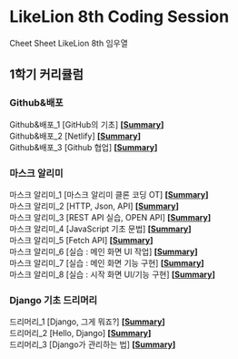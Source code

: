 # LikeLion 8th Coding Session
Cheet Sheet
LikeLion 8th 임우열

## 1학기 커리큘럼

### Github&배포

Github&배포_1 [GitHub의 기초] **[[Summary](https://github.com/Woo-Yeol/LikeLion8th/blob/master/Github_배포/Github_배포_1_1.md)]**<br/>
Github&배포_2 [Netlify] **[[Summary](https://github.com/Woo-Yeol/LikeLion8th/blob/master/Github_배포/Github_배포_1_2.md)]**<br/>
Github&배포_3 [Github 협업] **[[Summary](https://github.com/Woo-Yeol/LikeLion8th/blob/master/Github_배포/Github_배포_1_3.md)]**<br/>

### 마스크 알리미

마스크 알리미_1 [마스크 알리미 클론 코딩 OT] **[[Summary](https://github.com/Woo-Yeol/LikeLion8th/blob/master/마스크알리미/마스크알리미_1_1.md)]**<br/>
마스크 알리미_2 [HTTP, Json, API] **[[Summary](https://github.com/Woo-Yeol/LikeLion8th/blob/master/마스크알리미/마스크알리미_1_2.md)]**<br/>
마스크 알리미_3 [REST API 실습, OPEN API] **[[Summary](https://github.com/Woo-Yeol/LikeLion8th/blob/master/마스크알리미/마스크알리미_1_3.md)]**<br/>
마스크 알리미_4 [JavaScript 기초 문법] **[[Summary](https://github.com/Woo-Yeol/LikeLion8th/blob/master/마스크알리미/마스크알리미_1_4.md)]**<br/>
마스크 알리미_5 [Fetch API] **[[Summary](https://github.com/Woo-Yeol/LikeLion8th/blob/master/마스크알리미/마스크알리미_1_5.md)]**<br/>
마스크 알리미_6 [실습 : 메인 화면 UI 작업] **[[Summary](https://github.com/Woo-Yeol/LikeLion8th/blob/master/마스크알리미/마스크알리미_1_6.md)]**<br/>
마스크 알리미_7 [실습 : 메인 화면 기능 구현] **[[Summary](https://github.com/Woo-Yeol/LikeLion8th/blob/master/마스크알리미/마스크알리미_1_7.md)]**<br/>
마스크 알리미_8 [실습 : 시작 화면 UI/기능 구현] **[[Summary](https://github.com/Woo-Yeol/LikeLion8th/blob/master/마스크알리미/마스크알리미_1_8.md)]**<br/>

### Django 기초 드리머리

드리머리_1 [Django, 그게 뭐죠?] **[[Summary](https://github.com/Woo-Yeol/LikeLion8th/blob/master/드리머리/드리머리_1_1.md)]**<br/>
드리머리_2 [Hello, Django] **[[Summary](https://github.com/Woo-Yeol/LikeLion8th/blob/master/드리머리/드리머리_1_2.md)]**<br/>
드리머리_3 [Django가 관리하는 법] **[[Summary](http://https://github.com/Woo-Yeol/LikeLion8th/blob/master/드리머리/드리머리_1_3.md)]**</br>